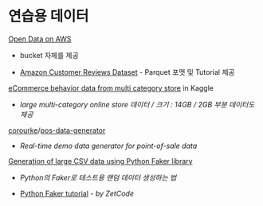 # 연습용 데이터

[Open Data on AWS](https://registry.opendata.aws/)  
  -  bucket 자체를 제공 

* [Amazon Customer Reviews Dataset](https://registry.opendata.aws/amazon-reviews/) - Parquet 포맷 및 Tutorial 제공

[eCommerce behavior data from multi category store](https://www.kaggle.com/mkechinov/ecommerce-behavior-data-from-multi-category-store) in Kaggle  
  -  _large multi-category online store 데이터 / 크기 : 14GB / 2GB 부분 데이터도 제공_

[corourke](https://github.com/corourke)/[pos-data-generator](https://github.com/corourke/pos-data-generator)  
  -  _Real-time demo data generator for point-of-sale data_

[Generation of large CSV data using Python Faker library](https://towardsdatascience.com/generation-of-large-csv-data-using-python-faker-8cfcbedca7a7)  
  -  _Python의 Faker로 테스트용 랜덤 데이터 생성하는 법_

* [Python Faker tutorial](http://zetcode.com/python/faker/) _- by ZetCode_



